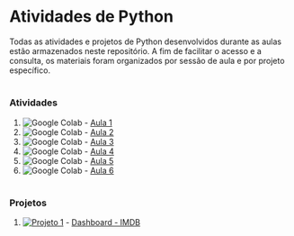 # Atividades de Python

Todas as atividades e projetos de Python desenvolvidos durante as aulas estão armazenados neste repositório. A fim de facilitar o acesso e a consulta, os materiais foram organizados por sessão de aula e por projeto específico.

#

### Atividades
1. ![Google Colab](https://img.shields.io/badge/Google_Colab-F9AB00?logo=googlecolab&logoColor=white) - [Aula 1](https://colab.research.google.com/drive/1_ifAi-R-dGBetRXNDIygtT9qis9Qk1em?usp=drive_link) 
2. ![Google Colab](https://img.shields.io/badge/Google_Colab-F9AB00?logo=googlecolab&logoColor=white) - [Aula 2](https://colab.research.google.com/drive/19XZrJxDvp267sV7ncRVuh_gqP1CZvUwp?usp=drive_link) 
3. ![Google Colab](https://img.shields.io/badge/Google_Colab-F9AB00?logo=googlecolab&logoColor=white) - [Aula 3](https://colab.research.google.com/drive/1knFH6-gbLPVv6Gkuo05qh829wS3c5yGc?usp=drive_link) 
4. ![Google Colab](https://img.shields.io/badge/Google_Colab-F9AB00?logo=googlecolab&logoColor=white) - [Aula 4](https://colab.research.google.com/drive/1hz0UohnQJC-fPQOXerx4rCSToTyZyT4i?usp=drive_link) 
5. ![Google Colab](https://img.shields.io/badge/Google_Colab-F9AB00?logo=googlecolab&logoColor=white) - [Aula 5](https://colab.research.google.com/drive/1Bmhs1sUJQSdsUpTuMcyY5LkNWs96uvj1?usp=drive_link) 
6. ![Google Colab](https://img.shields.io/badge/Google_Colab-F9AB00?logo=googlecolab&logoColor=white) - [Aula 6](https://colab.research.google.com/drive/10hfNnxWiOnEJcIMReObLRpydwIZTgAkb?usp=drive_link)

#

### Projetos
1. [![Projeto 1](https://img.shields.io/badge/Projeto%201-8A2BE2)](https://unifatecpython.streamlit.app) - [Dashboard - IMDB](https://unifatecpython.streamlit.app)
   
#
